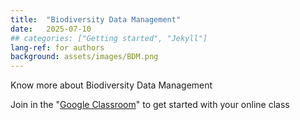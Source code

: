 ```yaml
---
title:  "Biodiversity Data Management"
date:   2025-07-10
## categories: ["Getting started", "Jekyll"]
lang-ref: for authors
background: assets/images/BDM.png
---
```

Know more about Biodiversity Data Management

Join in the "[Google Classroom](https://classroom.google.com/c/Nzg3MjI3Njk1NDk1?cjc=6tmlbmjk)" to get started with your online class
